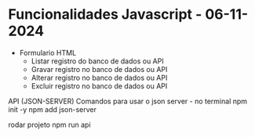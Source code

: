 # Funcionalidades Javascript - 06-11-2024
* Formulario HTML
    * Listar registro do banco de dados ou API
    * Gravar registro no banco de dados ou API
    * Alterar registro no banco de dados ou API
    * Excluir registro no banco de dados ou API

API (JSON-SERVER)
Comandos para usar o json server - no terminal
npm init -y
npm add json-server


rodar projeto
npm run api





